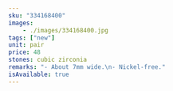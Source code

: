 ```yaml
---
sku: "334168400"
images:
    - ./images/334168400.jpg
tags: ["new"]
unit: pair
price: 48
stones: cubic zirconia
remarks: "- About 7mm wide.\n- Nickel-free."
isAvailable: true
---
```

